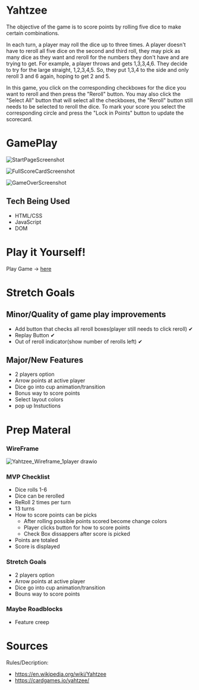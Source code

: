 # Yahtzee
The objective of the game is to score points by rolling five dice to make certain combinations.

In each turn, a player may roll the dice up to three times. A player doesn't have to reroll all five dice on the second and third roll, they may pick as many dice as they want and reroll for the numbers they don't have and are trying to get. For example, a player throws and gets 1,3,3,4,6. They decide to try for the large straight, 1,2,3,4,5. So, they put 1,3,4 to the side and only reroll 3 and 6 again, hoping to get 2 and 5.

In this game, you click on the corresponding checkboxes for the dice you want to reroll and then press the "Reroll" button. You may also click the "Select All" button that will select all the checkboxes, the "Reroll" button still needs to be selected to reroll the dice. To mark your score you select the corresponding circle and press the "Lock in Points" button to update the scorecard.

# GamePlay

![StartPageScreenshot](https://github.com/kfacison/yahtzee_project1/assets/90002078/10b3b96d-1589-46ab-86fc-10fc337955e4)

![FullScoreCardScreenshot](https://github.com/kfacison/yahtzee_project1/assets/90002078/f9dcd2d0-0e45-4b5c-838c-11d3a6640710)

![GameOverScreenshot](https://github.com/kfacison/yahtzee_project1/assets/90002078/6fbb82a1-f47c-4143-b91e-3e1a9e96cb97)


## Tech Being Used
* HTML/CSS
* JavaScript
* DOM

# Play it Yourself!
Play Game -> [here](https://kfacison.github.io/yahtzee_project1/)

# Stretch Goals

## Minor/Quality of game play improvements
* Add button that checks all reroll boxes(player still needs to click reroll) ✔
* Replay Button ✔
* Out of reroll indicator(show number of rerolls left) ✔
## Major/New Features
* 2 players option
* Arrow points at active player
* Dice go into cup animation/transition
* Bonus way to score points
* Select layout colors
* pop up Instuctions

# Prep Materal

### WireFrame
![Yahtzee_Wireframe_1player drawio](https://github.com/kfacison/yahtzee_project1/assets/90002078/23555d8b-d70d-497a-9330-7d7228ea81a0)

### MVP Checklist
* Dice rolls 1-6
* Dice can be rerolled
* ReRoll 2 times per turn
* 13 turns
* How to score points can be picks
  * After rolling possible points scored become change colors
  * Player clicks button for how to score points
  * Check Box dissappers after score is picked
* Points are totaled
* Score is displayed

### Stretch Goals
* 2 players option
* Arrow points at active player
* Dice go into cup animation/transition
* Bouns way to score points

### Maybe Roadblocks
* Feature creep

# Sources
Rules/Decription: 
  * https://en.wikipedia.org/wiki/Yahtzee
  * https://cardgames.io/yahtzee/

